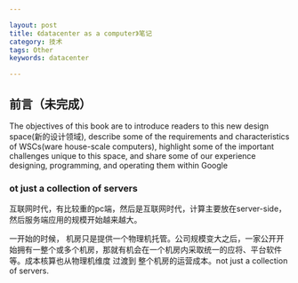 ```yaml
---

layout: post
title: 《datacenter as a computer》笔记
category: 技术
tags: Other
keywords: datacenter

---
```


## 前言（未完成）

The objectives of this book are to introduce readers to this new design space(新的设计领域), describe some of the requirements and characteristics of WSCs(ware house-scale computers), highlight some of the important challenges unique to this space, and share some of our experience designing, programming, and operating them within Google

### ot just a collection of servers

互联网时代，有比较重的pc端，然后是互联网时代，计算主要放在server-side，然后服务端应用的规模开始越来越大。

一开始的时候， 机房只是提供一个物理机托管。公司规模变大之后，一家公开开始拥有一整个或多个机房，那就有机会在一个机房内采取统一的应将、平台软件等。成本核算也从物理机维度 过渡到 整个机房的运营成本。not just a collection of servers. 

